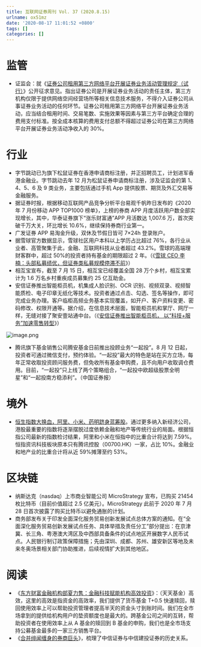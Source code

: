 ```yaml
---
title: 互联网证券周刊 Vol. 37 (2020.8.15)
urlname: ox51mz
date: '2020-08-17 11:01:52 +0800'
tags: []
categories: []
---
```


# 监管

- 证监会：就《[证券公司租用第三方网络平台开展证券业务活动管理规定（试行）](http://www.csrc.gov.cn/pub/zjhpublic/zjh/202008/P020200814706116337500.pdf)》公开征求意见。指出证券公司是开展证券业务活动的责任主体，第三方机构仅限于提供网络空间经营场所等相关信息技术服务，不得介入证券公司从事证券业务活动的任何环节。证券公司租用第三方网络平台开展证券业务活动，应当结合租用时间、交易笔数、实施效果等因素与第三方平台确定合理的费用支付标准。按全成本核算的费用支付总额不得超过证券公司在第三方网络平台开展证券业务活动净收入的 30%。

# 行业

- 字节跳动已为旗下松鼠证券在香港申请商标注册，并正招聘员工，计划进军香港金融业。字节跳动去年 12 月为松鼠证券申请商标注册，涉及证监会的第 1、4、5、6 及 9 类业务，主要包括通过手机 App 提供股票、期货及外汇交易等金融服务。
- 据证券时报，根据移动互联网产品竞争分析平台易观千帆昨日发布的《2020 年 7 月份移动 APP TOP1000 榜单》，上榜的券商 APP 月度活跃用户数全部实现增长，其中，华泰证券旗下“涨乐财富通”APP 月活数达 1,007.6 万，首次突破千万大关，环比增长 10.6%，继续保持券商行业第一。
- 广发证券 APP 易淘金升级，双休及节假日皆可 7×24h 登录账户。
- 据雪球官方数据显示，雪球社区用户本科以上学历占比超过 76%，各行业从业者、高管聚集于此，金融、互联网科技从业者超过 43.2%。雪球的高端理财客群中，超过 50%的投资者持有基金的期限超过 2 年。（《[雪球 CEO 李楠：头部私募绩优，但证券类私募规模停滞不前](https://www.jiemian.com/article/4822453.html)》）
- 相互宝宣布，截至 7 月 15 日，相互宝已经覆盖全国 28 万个乡村，相互宝累计为 1.6 万名乡村重疾成员募集约 25 亿互助金。
- 安信证券推出智能柜员机，机集成人脸识别、OCR 识别、视频双录、视频智能质检、电子印章无纸化等技术。投资者通过点击、勾选、签名等操作，即可完成业务办理。客户临柜高频业务基本实现覆盖，如开户、客户资料变更、密码修改、权限开通等。据介绍，在信息技术层面，智能柜员机和掌厅、网厅一样，无缝对接了聚安壹站通中台。（《[安信证券推出智能柜员机， 以“科技+服务”加速零售转型](https://api3.cls.cn/share/article/549486?os=android&sv=734&app=)》）

![image.png](https://cdn.nlark.com/yuque/0/2020/png/147312/1597629219699-d4b26b18-a4c7-486d-9465-3e363f12e7aa.png#align=left&display=inline&height=447&margin=%5Bobject%20Object%5D&name=image.png&originHeight=447&originWidth=616&size=510508&status=done&style=none&width=616)

- 腾讯旗下基金销售公司腾安基金日前推出投顾业务“一起投”。8 月 12 日起，投资者可通过微信支付，预约体验。“一起投”最大的特色是站在买方立场，每年正常收取投资顾问服务费，但免收所有基金申购费，且不向用户收取调仓费用。目前，“一起投”只上线了两个策略组合，“一起投中欧超级股票全明星”和“一起投南方稳添利”。（中国证券报）

# 境外

- [恒生指数大换血，阿里、小米、药明跻身蓝筹股](http://finance.caixin.com/2020-08-14/101592928.html)。通过更多纳入新经济公司，港股最重要的指数将逐渐摆脱过度依赖金融和地产等传统行业的局面。根据恒指公司最新的指数检讨结果，阿里和小米在恒指中的比重合计将达到 7.59%。恒指资讯科技板块原本只有腾讯控股（00700.HK）一家，占比 10%。金融业和地产业的比重合计将从近 59%摊薄至约 53%。

# 区块链

- 纳斯达克（nasdaq）上市商业智能公司 MicroStrategy 宣布，已购买 21454 枚比特币（目前价值超过 2.5 亿美元）。MicroStrategy 此前于 2020 年 7 月 28 日首次披露了购买比特币以避免通胀的计划。
- 商务部发布关于印发全面深化服务贸易创新发展试点总体方案的通知。在“全面深化服务贸易创新发展试点任务、具体举措及责任分工”部分提出：在京津冀、长三角、粤港澳大湾区及中西部具备条件的试点地区开展数字人民币试点。人民银行制订政策保障措施；先由深圳、成都、苏州、雄安新区等地及未来冬奥场景相关部门协助推进，后续视情扩大到其他地区。

# 阅读

- 《[东方财富金融机构部夏力隽：金融科技赋能机构高效投资](http://baijiahao.baidu.com/s?id=1673724308839874300)》：（天天基金）高效，这里的高效是指资金的高效率，我们提供了货币基金 T+0.5 快速赎回，赎回使用效率上可以帮助投资管理者提高半天的资金头寸到账时间。我们在全市场拿到的提供给机构用户的垫资额度也是最大的。跨基金公司之间的互转，帮助投资者在使用效率上从 A 基金的赎回到 B 基金的申购，我们也是全市场支持公募基金最多的一家三方销售平台。
- 《[合并绯闻缠身的券商巨头](https://mp.weixin.qq.com/s?__biz=MzIyNzEyNTYyNA==∣=2650026482&idx=1&sn=54bd6d568f7bf5c155427e209f610c7e&chksm=f06561e5c712e8f310534d09589b93ee77c8fc51a772fc8713f026116b1573306fee46cc2c08&scene=0&xtrack=1)》，梳理了中信证券与中信建投证券的历史关系。
